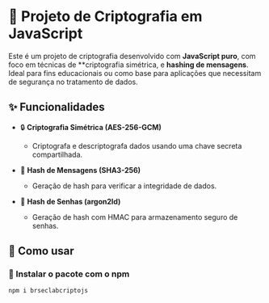 # 🔐 Projeto de Criptografia em JavaScript

Este é um projeto de criptografia desenvolvido com **JavaScript puro**, com foco em técnicas de **criptografia simétrica, e **hashing de mensagens**. Ideal para fins educacionais ou como base para aplicações que necessitam de segurança no tratamento de dados.

## ✨ Funcionalidades

- 🔒 **Criptografia Simétrica (AES-256-GCM)**
  - Criptografa e descriptografa dados usando uma chave secreta compartilhada.

- 🧾 **Hash de Mensagens (SHA3-256)**
  - Geração de hash para verificar a integridade de dados.

- 🧾 **Hash de Senhas (argon2Id)**
  - Geração de hash com HMAC para armazenamento seguro de senhas.

## 🚀 Como usar

### 🔧 Instalar o pacote com o npm

```bash
npm i brseclabcriptojs
```
